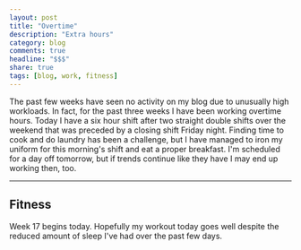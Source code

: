 ```yaml
---
layout: post
title: "Overtime"
description: "Extra hours"
category: blog
comments: true
headline: "$$$"
share: true
tags: [blog, work, fitness]
---
```

The past few weeks have seen no activity on my blog due to unusually high workloads.  In fact, for the past three weeks I have been working overtime hours.  Today I have a six hour shift after two straight double shifts over the weekend that was preceded by a closing shift Friday night.  Finding time to cook and do laundry has been a challenge, but I have managed to iron my uniform for this morning's shift and eat a proper breakfast.  I'm scheduled for a day off tomorrow, but if trends continue like they have I may end up working then, too.

----

## Fitness

Week 17 begins today.  Hopefully my workout today goes well despite the reduced amount of sleep I've had over the past few days.

